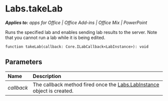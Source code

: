 
# Labs.takeLab

 _**Applies to:** apps for Office | Office Add-ins | Office Mix | PowerPoint_

Runs the specified lab and enables sending lab results to the server. Note that you cannot run a lab while it is being edited.

```
function takeLab(callback: Core.ILabCallback<LabInstance>): void
```


## Parameters


|**Name**|**Description**|
|:-----|:-----|
| _callback_|The callback method fired once the [Labs.LabInstance](../powerpoint/office-mix/reference/labs.labinstance.md) object is created.|

